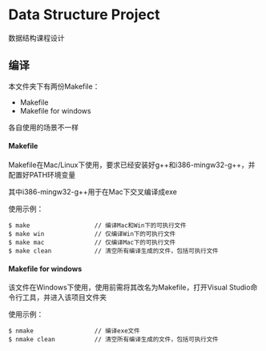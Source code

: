 Data Structure Project
======================

数据结构课程设计

## 编译

本文件夹下有两份Makefile：

- Makefile
- Makefile for windows

各自使用的场景不一样

#### Makefile

Makefile在Mac/Linux下使用，要求已经安装好g++和i386-mingw32-g++，并配置好PATH环境变量

其中i386-mingw32-g++用于在Mac下交叉编译成exe

使用示例：

```
$ make					// 编译Mac和Win下的可执行文件
$ make win				// 仅编译Win下的可执行文件
$ make mac				// 仅编译Mac下的可执行文件
$ make clean			// 清空所有编译生成的文件，包括可执行文件
```

#### Makefile for windows

该文件在Windows下使用，使用前需将其改名为Makefile，打开Visual Studio命令行工具，并进入该项目文件夹

使用示例：

```
$ nmake					// 编译exe文件
$ nmake clean			// 清空所有编译生成的文件，包括可执行文件
```
